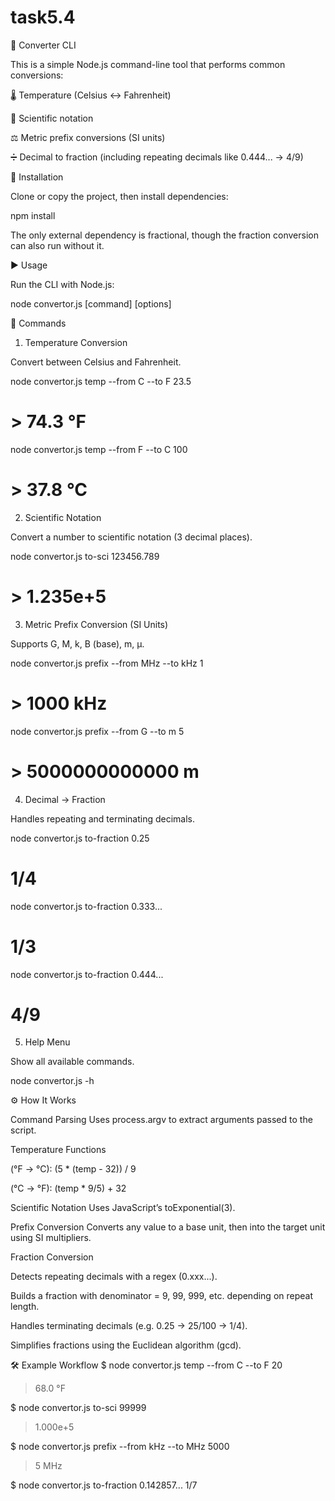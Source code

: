 # task5.4
📘 Converter CLI

This is a simple Node.js command-line tool that performs common conversions:

🌡 Temperature (Celsius ↔ Fahrenheit)

🔬 Scientific notation

⚖ Metric prefix conversions (SI units)

➗ Decimal to fraction (including repeating decimals like 0.444... → 4/9)

🚀 Installation

Clone or copy the project, then install dependencies:

npm install


The only external dependency is fractional, though the fraction conversion can also run without it.

▶ Usage

Run the CLI with Node.js:

node convertor.js [command] [options]

📌 Commands
1. Temperature Conversion

Convert between Celsius and Fahrenheit.

node convertor.js temp --from C --to F 23.5
# > 74.3 °F

node convertor.js temp --from F --to C 100
# > 37.8 °C

2. Scientific Notation

Convert a number to scientific notation (3 decimal places).

node convertor.js to-sci 123456.789
# > 1.235e+5

3. Metric Prefix Conversion (SI Units)

Supports G, M, k, B (base), m, µ.

node convertor.js prefix --from MHz --to kHz 1
# > 1000 kHz

node convertor.js prefix --from G --to m 5
# > 5000000000000 m

4. Decimal → Fraction

Handles repeating and terminating decimals.

node convertor.js to-fraction 0.25
# 1/4

node convertor.js to-fraction 0.333...
# 1/3

node convertor.js to-fraction 0.444...
# 4/9

5. Help Menu

Show all available commands.

node convertor.js -h

⚙ How It Works

Command Parsing
Uses process.argv to extract arguments passed to the script.

Temperature Functions

(°F → °C): (5 * (temp - 32)) / 9

(°C → °F): (temp * 9/5) + 32

Scientific Notation
Uses JavaScript’s toExponential(3).

Prefix Conversion
Converts any value to a base unit, then into the target unit using SI multipliers.

Fraction Conversion

Detects repeating decimals with a regex (0.xxx...).

Builds a fraction with denominator = 9, 99, 999, etc. depending on repeat length.

Handles terminating decimals (e.g. 0.25 → 25/100 → 1/4).

Simplifies fractions using the Euclidean algorithm (gcd).

🛠 Example Workflow
$ node convertor.js temp --from C --to F 20
> 68.0 °F

$ node convertor.js to-sci 99999
> 1.000e+5

$ node convertor.js prefix --from kHz --to MHz 5000
> 5 MHz

$ node convertor.js to-fraction 0.142857...
1/7
